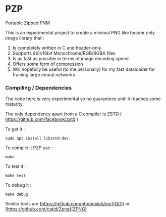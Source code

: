 # PZP
Portable Zipped PNM

This is an experimental project to create a minimal
PNG like header only image library that :

1) Is completely written in C and header-only
2) Supports 8bit/16bit Monochrome/RGB/RGBA files
3) Is as fast as possible in terms of image decoding speed
4) Offers *some* form of compression
5) Will hopefully be useful (to me personally) for my fast dataloader for training large neural networks 


### Compiling / Dependencies
The code here is very experimental so no guarantees until it reaches some maturity.

The only dependency apart from a C compiler is ZSTD ( https://github.com/facebook/zstd )

To get it :
```
sudo apt install libzstd-dev
```

To compile it PZP use :
```
make
```

To test it :
```
make test
```

To debug it :
```
make debug
```

Similar tools are [https://github.com/phoboslab/qoi](QOI) or  [https://github.com/catid/Zpng](ZPNG)


